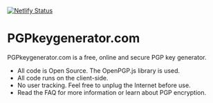 [![Netlify Status](https://api.netlify.com/api/v1/badges/515602da-89ff-4544-8c53-5c93fd40a9b0/deploy-status)](https://app.netlify.com/sites/radiant-sawine-0c6e3c/deploys)
# PGPkeygenerator.com

PGPkeygenerator.com is a free, online and secure PGP key generator.

- All code is Open Source. The OpenPGP.js library is used.
- All code runs on the client-side. 
- No user tracking. Feel free to unplug the Internet before use.
- Read the FAQ for more information or learn about PGP encryption.
